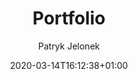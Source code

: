 ---
#Default Informations
title: "Portfolio"
date: 2020-03-14T16:12:38+01:00
description:
author: "Patryk Jelonek"
keywords: []
series: ["portfolio"]

#Project Informations
github:
live:
technologies: []

#Other
weight:
draft: true
---